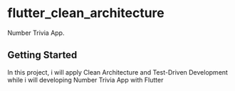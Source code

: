 # flutter_clean_architecture

Number Trivia App.

## Getting Started

In this project, i will apply Clean Architecture and Test-Driven Development while i will developing Number Trivia App with Flutter

